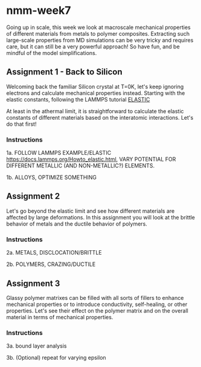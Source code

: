 # nmm-week7

Going up in scale, this week we look at macroscale mechanical properties of different materials from metals to polymer composites. Extracting such large-scale properties from MD simulations can be very tricky and requires care, but it can still be a very powerful approach! So have fun, and be mindful of the model simplifications.

## Assignment 1 - Back to Silicon

Welcoming back the familiar Silicon crystal at T=0K, let's keep ignoring electrons and calculate mechanical properties instead. Starting with the elastic constants, following the LAMMPS tutorial [ELASTIC](https://docs.lammps.org/Howto_elastic.html) 

At least in the athermal limit, it is straightforward to calculate the elastic constants of different materials based on the interatomic interactions. Let's do that first!

### Instructions

1a. FOLLOW LAMMPS EXAMPLE/ELASTIC https://docs.lammps.org/Howto_elastic.html, VARY POTENTIAL FOR DIFFERENT METALLIC (AND NON-METALLIC?) ELEMENTS.

1b. ALLOYS, OPTIMIZE SOMETHING

## Assignment 2

Let's go beyond the elastic limit and see how different materials are affected by large deformations. In this assignment you will look at the brittle behavior of metals and the ductile behavior of polymers.

### Instructions

2a. METALS, DISCLOCATION/BRITTLE

2b. POLYMERS, CRAZING/DUCTILE

## Assignment 3

Glassy polymer matrixes can be filled with all sorts of fillers to enhance mechanical properties or to introduce conductivity, self-healing, or other properties. Let's see their effect on the polymer matrix and on the overall material in terms of mechanical properties.

### Instructions

3a. bound layer analysis

3b. (Optional) repeat for varying epsilon
